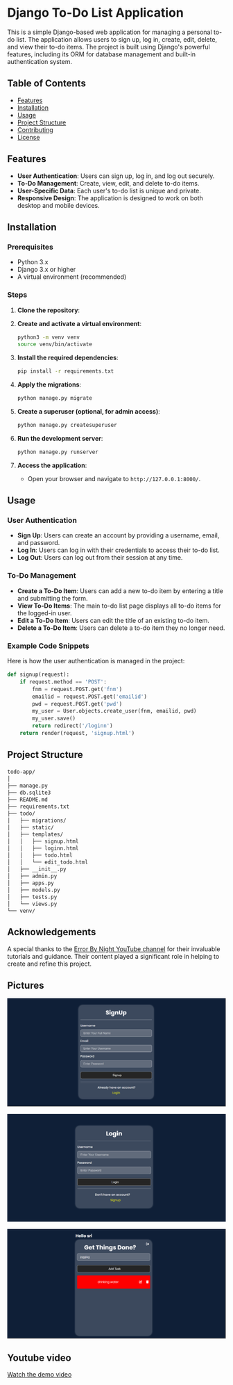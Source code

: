 
# Django To-Do List Application

This is a simple Django-based web application for managing a personal to-do list. The application allows users to sign up, log in, create, edit, delete, and view their to-do items. The project is built using Django's powerful features, including its ORM for database management and built-in authentication system.

## Table of Contents

- [Features](#features)
- [Installation](#installation)
- [Usage](#usage)
- [Project Structure](#project-structure)
- [Contributing](#contributing)
- [License](#license)

## Features

- **User Authentication**: Users can sign up, log in, and log out securely.
- **To-Do Management**: Create, view, edit, and delete to-do items.
- **User-Specific Data**: Each user's to-do list is unique and private.
- **Responsive Design**: The application is designed to work on both desktop and mobile devices.

## Installation

### Prerequisites

- Python 3.x
- Django 3.x or higher
- A virtual environment (recommended)

### Steps

1. **Clone the repository**:
2. **Create and activate a virtual environment**:
   ```bash
   python3 -m venv venv
   source venv/bin/activate
   ```

3. **Install the required dependencies**:
   ```bash
   pip install -r requirements.txt
   ```

4. **Apply the migrations**:
   ```bash
   python manage.py migrate
   ```

5. **Create a superuser (optional, for admin access)**:
   ```bash
   python manage.py createsuperuser
   ```

6. **Run the development server**:
   ```bash
   python manage.py runserver
   ```

7. **Access the application**:
   - Open your browser and navigate to `http://127.0.0.1:8000/`.

## Usage

### User Authentication

- **Sign Up**: Users can create an account by providing a username, email, and password.
- **Log In**: Users can log in with their credentials to access their to-do list.
- **Log Out**: Users can log out from their session at any time.

### To-Do Management

- **Create a To-Do Item**: Users can add a new to-do item by entering a title and submitting the form.
- **View To-Do Items**: The main to-do list page displays all to-do items for the logged-in user.
- **Edit a To-Do Item**: Users can edit the title of an existing to-do item.
- **Delete a To-Do Item**: Users can delete a to-do item they no longer need.

### Example Code Snippets

Here is how the user authentication is managed in the project:

```python
def signup(request):
    if request.method == 'POST':
        fnm = request.POST.get('fnm')
        emailid = request.POST.get('emailid')
        pwd = request.POST.get('pwd')
        my_user = User.objects.create_user(fnm, emailid, pwd)
        my_user.save()
        return redirect('/loginn')
    return render(request, 'signup.html')
```

## Project Structure

```
todo-app/
│
├── manage.py
├── db.sqlite3
├── README.md
├── requirements.txt
├── todo/
│   ├── migrations/
│   ├── static/
│   ├── templates/
│   │   ├── signup.html
│   │   ├── loginn.html
│   │   ├── todo.html
│   │   └── edit_todo.html
│   ├── __init__.py
│   ├── admin.py
│   ├── apps.py
│   ├── models.py
│   ├── tests.py
│   └── views.py
└── venv/
```


## Acknowledgements

A special thanks to the [Error By Night YouTube channel](https://www.youtube.com/watch?v=hWhWdf2gsfQ&t=3463s) for their invaluable tutorials and guidance. Their content played a significant role in helping to create and refine this project.

## Pictures

![alt text](image.png)

![alt text](image-1.png)

![alt text](image-2.png)

## Youtube video

 [Watch the demo video](https://youtu.be/OhmlKTe1Ds4)